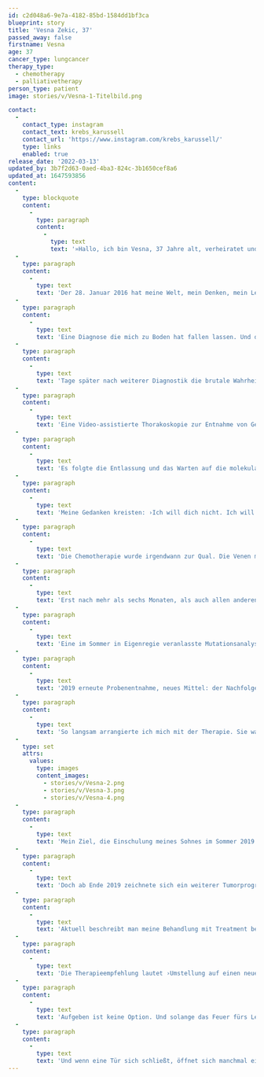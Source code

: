 ```yaml
---
id: c2d048a6-9e7a-4182-85bd-1584dd1bf3ca
blueprint: story
title: 'Vesna Zekic, 37'
passed_away: false
firstname: Vesna
age: 37
cancer_type: lungcancer
therapy_type:
  - chemotherapy
  - palliativetherapy
person_type: patient
image: stories/v/Vesna-1-Titelbild.png

contact:
  -
    contact_type: instagram
    contact_text: krebs_karussell
    contact_url: 'https://www.instagram.com/krebs_karussell/'
    type: links
    enabled: true
release_date: '2022-03-13'
updated_by: 3b7f2d63-0aed-4ba3-824c-3b1650cef8a6
updated_at: 1647593856
content:
  -
    type: blockquote
    content:
      -
        type: paragraph
        content:
          -
            type: text
            text: '»Hallo, ich bin Vesna, 37 Jahre alt, verheiratet und Mama eines 8-jährigen Sohnes.'
  -
    type: paragraph
    content:
      -
        type: text
        text: 'Der 28. Januar 2016 hat meine Welt, mein Denken, mein Leben und mich fast zerstört: Nicht-kleinzelliges Adenokarzinom der Lunge mit Lymphangiosis Carcinomatosa (eine Form der Lungen-Metastasierung) und Verdacht auf Pleurakarzinose (Tumorbefall des Rippenfells).'
  -
    type: paragraph
    content:
      -
        type: text
        text: 'Eine Diagnose die mich zu Boden hat fallen lassen. Und das meine ich wortwörtlich. Mein Gedanke: ›Bis Ostern haste noch und dann war''s das.‹ Zurück lässt du deinen Mann, deinen gerade dreijährigen Sohn, Familie, Freunde.'
  -
    type: paragraph
    content:
      -
        type: text
        text: 'Tage später nach weiterer Diagnostik die brutale Wahrheit: Maligne Zellen im Pleuraerguss (eine Ansammlung von Flüssigkeit zwischen innerer Wand des Brustkorbs und Lunge). Operation unmöglich. Bäm. Naja, Ostern ist ja noch nicht.'
  -
    type: paragraph
    content:
      -
        type: text
        text: 'Eine Video-assistierte Thorakoskopie zur Entnahme von Gewebeproben an der Lunge erfolgte. Das Ergebnis: Anlage einer Dauerdrainage, um den Erguss abzulassen. All das ohne Vorwarnung. Da lag ich nun. Mit einem Schlauch, der zwischen meinen Rippen hervorlugte.'
  -
    type: paragraph
    content:
      -
        type: text
        text: 'Es folgte die Entlassung und das Warten auf die molekular pathologischen Ergebnisse. Die Drainage musste ich nun selber an den Sekretbeutel anschließen. Keine Hilfestellung, nichts. Einfach nichts. Ich war mir selbst überlassen. Scham, Ekel, Angst, Überforderung, Hilflosigkeit. Doch letztendlich lernte ich auch damit zu leben und zurecht zu kommen. Nach einiger Zeit lagen die weiteren Ergebnisse vor: Keine Mutation gefunden, also begannen wir mit der Chemotherapie.'
  -
    type: paragraph
    content:
      -
        type: text
        text: 'Meine Gedanken kreisten: ›Ich will dich nicht. Ich will das alles nicht. Verschwinde aus mir, aus meinem Körper, aus meinen Zellen. Ich hasse dich. Doch du bleibst. Und da du ungebeten einfach bleibst, stelle ich mich dir in den Weg.‹'
  -
    type: paragraph
    content:
      -
        type: text
        text: 'Die Chemotherapie wurde irgendwann zur Qual. Die Venen machten nicht mehr mit. Port? Darüber wurde kein Wort verloren.'
  -
    type: paragraph
    content:
      -
        type: text
        text: 'Erst nach mehr als sechs Monaten, als auch allen anderen klar wurde, dass meine Venen am Ende sind, wurde mir endlich ein Port gelegt. Zu dem Zeitpunkt hatte ich bereits mit einem Tumorprogression zu kämpfen. Therapieoptionen? Keine.'
  -
    type: paragraph
    content:
      -
        type: text
        text: 'Eine im Sommer in Eigenregie veranlasste Mutationsanalyse gab einen entscheidenden Impuls. Eine Unterform der MET Mutation, die sogenannte KIF5B MET Fusion, wird entdeckt. Meine Rettung. Denn nun konnte mir eine zielgerichtete Therapie mit Crizotinib angeboten werden. Beginn der Therapie: Januar 2017. Zwei wertvolle Jahre schenkte mir das Medikament bis es wieder zu einem Tumorprogression kommt.'
  -
    type: paragraph
    content:
      -
        type: text
        text: '2019 erneute Probenentnahme, neues Mittel: der Nachfolger. Ein so genanntes ›Dirty Drug‹. Hilft viel, aber die Liste der Nebenwirkungen scheint endlos. Erste Fragen türmen sich auf: Lebensqualität oder Lebensdauer? Was will ich?'
  -
    type: paragraph
    content:
      -
        type: text
        text: 'So langsam arrangierte ich mich mit der Therapie. Sie warf mich immer wieder zurück und verlangte nach wie vor sehr viel von mir ab. Doch wie der Phönix aus der Asche, erhebte ich mich täglich aufs Neue. So lange wie es mir irgendwie möglich war, lebte ich meine unbändige Lebenslust und meinen Lebenswillen aus.'
  -
    type: set
    attrs:
      values:
        type: images
        content_images:
          - stories/v/Vesna-2.png
          - stories/v/Vesna-3.png
          - stories/v/Vesna-4.png
  -
    type: paragraph
    content:
      -
        type: text
        text: 'Mein Ziel, die Einschulung meines Sohnes im Sommer 2019 mit zu erleben, rückte immer näher. Und ja, ich war dabei! Ein unfassbar emotionaler Tag für mich. Der Grossteil der wichtigsten Personen in meinem bzw. unserem Leben war bei diesem Meilenstein dabei. Ich war unendlich glücklich. Nächstes Ziel: Schulwechsel.'
  -
    type: paragraph
    content:
      -
        type: text
        text: 'Doch ab Ende 2019 zeichnete sich ein weiterer Tumorprogression ab. Waren all die schlechten Tage umsonst? Irgendwie ging es erstmal weiter. Therapieanpassung, dann wieder Änderung, engmaschigere Kontrollen und der Versuch den Zustand halbwegs stabil zu halten. Und dann kam zu allem Überfluss noch Corona um die Ecke. Den ersten Lockdown hatte ich sehr genossen, da er mir so viel Zeit mit meinem Sohn bescherte. Und ich genieße es noch immer. Doch mit Corona und dem Fortschreiten meiner Erkrankung stoße auch ich an meine Grenzen.'
  -
    type: paragraph
    content:
      -
        type: text
        text: 'Aktuell beschreibt man meine Behandlung mit Treatment beyond progression.'
  -
    type: paragraph
    content:
      -
        type: text
        text: 'Die Therapieempfehlung lautet ›Umstellung auf einen neuen MET Inhibitor‹. Ein Medikament, welches bisher nur in den USA und in der Schweiz zugelassen ist. Nun liegt die ganze Hoffnung darin, eine Kostenübernahme durch die Krankenkasse hierfür zu erwirken. Bisher gibt es keine positive Antwort, so dass es spannend bleibt, wie es weitergeht. Für Hilfe, Ratschläge, weitere Tipps bin ich dankbar.'
  -
    type: paragraph
    content:
      -
        type: text
        text: 'Aufgeben ist keine Option. Und solange das Feuer fürs Leben in mir brennt, werde ich weiter machen. Für mich. Für meinen Sohn und meine Familie.'
  -
    type: paragraph
    content:
      -
        type: text
        text: 'Und wenn eine Tür sich schließt, öffnet sich manchmal eine andere ... In meinem Fall ein großes Wunder. Eine Therapie wurde mir nicht ermöglicht, jedoch hat sich die Uniklinik Köln für eine Alternative eingesetzt: Ein individueller Heilversuch. Eine Chance von 50%. Keine Studie oder Daten für Fälle wie meinen vorhanden. Doch ein wenig Hoffnung bleibt. Die Therapie habe ich nun begonnen und die nächsten Untersuchungen und Verlaufskontrollen stehen an. Die nächste Zeit wird nervenaufreibend, sorgenvoll und doch dreht mein Leben sich weiter. Zugleich bin ich glücklich über die Therapieoption, voller Hoffnung und dennoch bleibt die Angst. Ein Drahtseilakt die Balance bei diesen völlig unterschiedlichen Gefühlslagen zu halten. Doch auch dem werde ich mich stellen und mich auffangen lassen, wenn es scheinbar keinen Halt mehr gibt.«'
---
```

